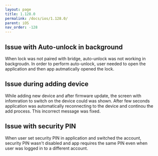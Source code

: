 ```yaml
---
layout: page
title: 1.128.0
permalink: /docs/ios/1.128.0/
parent: iOS
nav_order: -128
---
```


## Issue with Auto-unlock in background
When lock was not paired with bridge, auto-unlock was not working in backgroudn. In order to perform auto-unlock, user needed to open the application and then app autmatically opened the lock.

## Issue during adding device
While adding new device and after firmware update, the screen with infomration to switch on the device could was shown. After few seconds application was automatically reconnecting to the device and continou the add process. This incorrect message was fixed.

## Issue with security PIN
When user set security PIN in application and switched the account, security PIN wasn't disabled and app requires the same PIN even when user was logged in to a different account.
